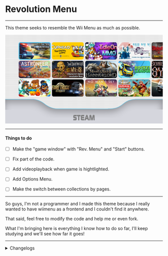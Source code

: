 # Revolution Menu

---

This theme seeks to resemble the Wii Menu as much as possible.

![print](screenshots/2.png)

---

#### Things to do

- [ ] Make the "game window" with "Rev. Menu" and "Start" buttons.

- [ ] Fix part of the code.

- [ ] Add videoplayback when game is hightlighted.

- [ ] Add Options Menu.

- [ ] Make the switch between collections by pages.

---

So guys, I'm not a programmer and I made this theme because I really wanted to have wiimenu as a frontend and I couldn't find it anywhere.

That said, feel free to modify the code and help me or even fork. 

What I'm bringing here is everything I know how to do so far, I'll keep studying and we'll see how far it goes!

---

<details>
    <summary>Changelogs</summary>
##0.1.3

```
1. Changed some soundeffects
2. Fixed the bottonbar image issue
3. Collections(consoles) now can be changed using page keys (default on keyboard is 'q' and 'e')
```

## 0.1.2

```
1. Changed somethings in code to fix scaling issues.
2. Changed the bottom image from .svg to .png
```
</details>
